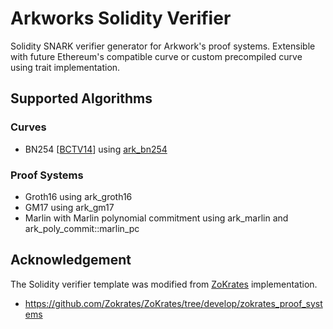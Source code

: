 # Arkworks Solidity Verifier

Solidity SNARK verifier generator for Arkwork's proof systems. Extensible with future Ethereum's compatible curve or custom precompiled curve using trait implementation.

## Supported Algorithms

### Curves

- BN254 [[BCTV14](https://eprint.iacr.org/2013/879.pdf)] using [ark_bn254](https://github.com/arkworks-rs/curves/tree/master/bn254)

### Proof Systems

- Groth16 using ark_groth16
- GM17 using ark_gm17
- Marlin with Marlin polynomial commitment using ark_marlin and ark_poly_commit::marlin_pc

## Acknowledgement

The Solidity verifier template was modified from [ZoKrates](https://github.com/Zokrates/ZoKrates) implementation.

- https://github.com/Zokrates/ZoKrates/tree/develop/zokrates_proof_systems
